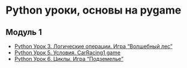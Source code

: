 # Python уроки, основы на pygame

## Модуль 1
- [Python Урок 3. Логические операции. Игра “Волшебный лес”](https://docs.google.com/document/d/1FZfuIXsc4j7UOayeEwkXVR0DX2rruU_Vru8RkEk9p0c/edit?usp=sharing)
- [Python Урок 5. Условия. CarRacing1 game](https://docs.google.com/document/d/1rDwAveIyY0JeRVRfnAJAIPEWTR33BDKRGvj1CGR2UfU/edit?usp=sharing)
- [Python Урок 6. Циклы. Игра “Подземелье”](https://docs.google.com/document/d/1HW8tvW4Fkk1cBxClijuHEecoQNtJDfBsfNpz_uPBiHM/edit?usp=sharing)


